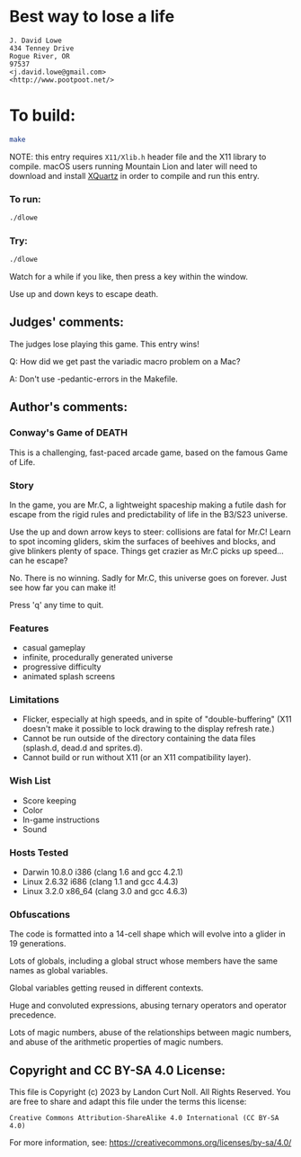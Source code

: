 # Best way to lose a life

    J. David Lowe  
    434 Tenney Drive  
    Rogue River, OR  
    97537  
    <j.david.lowe@gmail.com>  
    <http://www.pootpoot.net/>  

# To build:

```sh
make
```

NOTE: this entry requires `X11/Xlib.h` header file and the X11 library to
compile. macOS users running Mountain Lion and later will need to download and
install [XQuartz](https://www.xquartz.org) in order to compile and run this
entry.

### To run:

```sh
./dlowe
```

### Try:

```sh
./dlowe
```

Watch for a while if you like, then press a key within the window.

Use up and down keys to escape death.

## Judges' comments:

The judges lose playing this game. This entry wins!


Q: How did we get past the variadic macro problem on a Mac?

A: Don't use -pedantic-errors in the Makefile.

## Author's comments:

### Conway's Game of DEATH

This is a challenging, fast-paced arcade game, based on the famous Game of
Life.

### Story

In the game, you are Mr.C, a lightweight spaceship making a futile dash for
escape from the rigid rules and predictability of life in the B3/S23 universe.

Use the up and down arrow keys to steer: collisions are fatal for Mr.C! Learn
to spot incoming gliders, skim the surfaces of beehives and blocks, and give
blinkers plenty of space. Things get crazier as Mr.C picks up speed... can he
escape?

No. There is no winning. Sadly for Mr.C, this universe goes on forever. Just
see how far you can make it!

Press 'q' any time to quit.

### Features

* casual gameplay
* infinite, procedurally generated universe
* progressive difficulty
* animated splash screens

### Limitations

* Flicker, especially at high speeds, and in spite of "double-buffering" (X11
  doesn't make it possible to lock drawing to the display refresh rate.)
* Cannot be run outside of the directory containing the data files (splash.d,
  dead.d and sprites.d).
* Cannot build or run without X11 (or an X11 compatibility layer).

### Wish List

* Score keeping
* Color
* In-game instructions
* Sound

### Hosts Tested

* Darwin 10.8.0 i386 (clang 1.6 and gcc 4.2.1)
* Linux 2.6.32 i686 (clang 1.1 and gcc 4.4.3)
* Linux 3.2.0 x86\_64 (clang 3.0 and gcc 4.6.3)

### Obfuscations

The code is formatted into a 14-cell shape which will evolve into a glider in
19 generations.

Lots of globals, including a global struct whose members have the same names
as global variables.

Global variables getting reused in different contexts.

Huge and convoluted expressions, abusing ternary operators and operator
precedence.

Lots of magic numbers, abuse of the relationships between magic numbers, and
abuse of the arithmetic properties of magic numbers.

## Copyright and CC BY-SA 4.0 License:

This file is Copyright (c) 2023 by Landon Curt Noll.  All Rights Reserved.
You are free to share and adapt this file under the terms this license:

    Creative Commons Attribution-ShareAlike 4.0 International (CC BY-SA 4.0)

For more information, see: https://creativecommons.org/licenses/by-sa/4.0/
